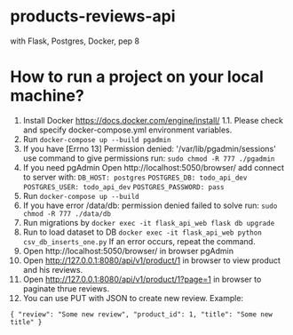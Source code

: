 # products-reviews-api
with Flask, Postgres, Docker, pep 8

# How to run a project on your local machine?
1. Install Docker https://docs.docker.com/engine/install/
1.1. Please check and specify docker-compose.yml environment variables.
2. Run `docker-compose up --build pgadmin`
3. If you have [Errno 13] Permission denied: '/var/lib/pgadmin/sessions'
use command to give permissions run:
`sudo chmod -R 777 ./pgadmin`
4. If you need pgAdmin Open http://localhost:5050/browser/ add connect to server with:
`DB_HOST: postgres`
`POSTGRES_DB: todo_api_dev`
`POSTGRES_USER: todo_api_dev`
`POSTGRES_PASSWORD: pass`
5. Run `docker-compose up --build`
6. If you have error /data/db: permission denied failed to solve run:
`sudo chmod -R 777 ./data/db`
7. Run migrations by `docker exec -it flask_api_web flask db upgrade`
8. Run to load dataset to DB `docker exec -it flask_api_web python csv_db_inserts_one.py`
If an error occurs, repeat the command.
9. Open http://localhost:5050/browser/ in browser pgAdmin
10. Open http://127.0.0.1:8080/api/v1/product/1 in browser to view product and his reviews.
11. Open http://127.0.0.1:8080/api/v1/product/1?page=1 in browser to paginate thrue reviews.
12. You can use PUT with JSON to create new review. Example:

`{
	"review": "Some new review",
	"product_id": 1,
	"title": "Some new title"
}`